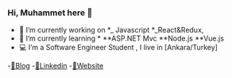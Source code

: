 ### Hi, Muhammet here 👋

- 🔭 I’m currently working on 
        *_ Javascript 
        *_React&Redux, 
- 🌱 I’m currently learning 
        * **ASP.NET Mvc 
          **Node.js
          **Vue.js
- 💻 I’m a Software Engineer Student , I live in [Ankara/Turkey]

-[🤔Blog](https://medium.com/@cokyamanmuhammet)
-[💬Linkedin](https://www.linkedin.com/in/muhammet-%C3%A7okyaman-ba9591197/)
-[🔭Website](muhammetcokyaman.com)
